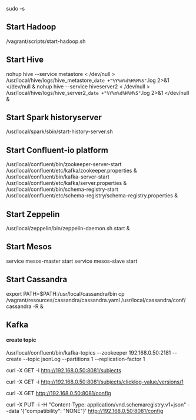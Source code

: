 sudo -s

##  Start Hadoop
/vagrant/scripts/start-hadoop.sh

##  Start Hive
nohup hive --service metastore < /dev/null > /usr/local/hive/logs/hive_metastore_`date +"%Y%m%d%H%M%S"`.log 2>&1 </dev/null &
nohup hive --service hiveserver2 < /dev/null > /usr/local/hive/logs/hive_server2_`date +"%Y%m%d%H%M%S"`.log 2>&1 </dev/null &

##  Start Spark historyserver
/usr/local/spark/sbin/start-history-server.sh

##  Start Confluent-io platform
/usr/local/confluent/bin/zookeeper-server-start /usr/local/confluent/etc/kafka/zookeeper.properties &
/usr/local/confluent/bin/kafka-server-start /usr/local/confluent/etc/kafka/server.properties &
/usr/local/confluent/bin/schema-registry-start /usr/local/confluent/etc/schema-registry/schema-registry.properties &

## Start Zeppelin
/usr/local/zeppelin/bin/zeppelin-daemon.sh start &

## Start Mesos
service mesos-master start
service mesos-slave start

## Start Cassandra
export PATH=$PATH:/usr/local/cassandra/bin
cp /vagrant/resources/cassandra/cassandra.yaml /usr/local/cassandra/conf/
cassandra -R &

##  Kafka
#### create topic
/usr/local/confluent/bin/kafka-topics --zookeeper 192.168.0.50:2181 --create --topic jsonLog --partitions 1 --replication-factor 1

curl -X GET -i http://192.168.0.50:8081/subjects

curl -X GET -i http://192.168.0.50:8081/subjects/clicklog-value/versions/1

curl -X GET http://192.168.0.50:8081/config

curl -X PUT -i -H "Content-Type: application/vnd.schemaregistry.v1+json" --data '{"compatibility": "NONE"}' http://192.168.0.50:8081/config